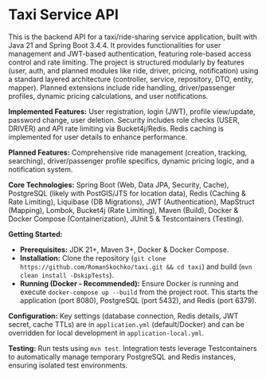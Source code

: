# Taxi Service API

This is the backend API for a taxi/ride-sharing service application, built with Java 21 and Spring Boot 3.4.4. It provides functionalities for user management and JWT-based authentication, featuring role-based access control and rate limiting. The project is structured modularly by features (user, auth, and planned modules like ride, driver, pricing, notification) using a standard layered architecture (controller, service, repository, DTO, entity, mapper). Planned extensions include ride handling, driver/passenger profiles, dynamic pricing calculations, and user notifications.

**Implemented Features:** User registration, login (JWT), profile view/update, password change, user deletion. Security includes role checks (USER, DRIVER) and API rate limiting via Bucket4j/Redis. Redis caching is implemented for user details to enhance performance.

**Planned Features:** Comprehensive ride management (creation, tracking, searching), driver/passenger profile specifics, dynamic pricing logic, and a notification system.

**Core Technologies:** Spring Boot (Web, Data JPA, Security, Cache), PostgreSQL (likely with PostGIS/JTS for location data), Redis (Caching & Rate Limiting), Liquibase (DB Migrations), JWT (Authentication), MapStruct (Mapping), Lombok, Bucket4j (Rate Limiting), Maven (Build), Docker & Docker Compose (Containerization), JUnit 5 & Testcontainers (Testing).

**Getting Started:**
* **Prerequisites:** JDK 21+, Maven 3+, Docker & Docker Compose.
* **Installation:** Clone the repository (`git clone https://github.com/RomanSkochko/taxi.git && cd taxi`) and build (`mvn clean install -DskipTests`).
* **Running (Docker - Recommended):** Ensure Docker is running and execute `docker-compose up --build` from the project root. This starts the application (port 8080), PostgreSQL (port 5432), and Redis (port 6379).

**Configuration:** Key settings (database connection, Redis details, JWT secret, cache TTLs) are in `application.yml` (default/Docker) and can be overridden for local development in `application-local.yml`.

**Testing:** Run tests using `mvn test`. Integration tests leverage Testcontainers to automatically manage temporary PostgreSQL and Redis instances, ensuring isolated test environments.
